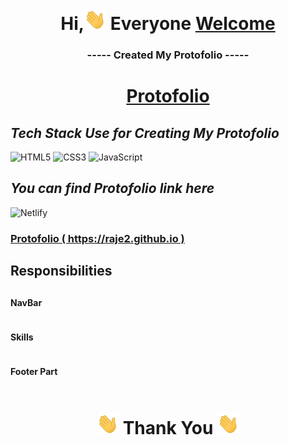 
<h1 align="center"> Hi,<img style="width: 35px;" src="https://raw.githubusercontent.com/ABSphreak/ABSphreak/master/gifs/Hi.gif" alt=""> Everyone <a href="https://raje2.github.io" target="_blank"> Welcome </a></h1>
<h3 align="center" >-----  Created My Protofolio  -----</h3>
<h1 align="center"><a href="https://raje2.github.io" target="_blank">Protofolio</a></h1>

<h2 align="left"><i>Tech Stack Use for Creating My Protofolio</i></h2>
<div align="left">
<img alt="HTML5" src="https://img.shields.io/badge/html5-%23E34F26.svg?style=for-the-badge&logo=html5&logoColor=white"/>
<img alt="CSS3" src="https://img.shields.io/badge/css3-%231572B6.svg?style=for-the-badge&logo=css3&logoColor=white"/> 
<img alt="JavaScript" src="https://img.shields.io/badge/javascript-%23323330.svg?style=for-the-badge&logo=javascript&logoColor=%23F7DF1E"/>
</div>

<h2 align="left"><i>You can find Protofolio link here</i></h2>
  <img alt="Netlify" src="https://img.shields.io/badge/Netlify-00C7B7?style=for-the-badge&logo=netlify&logoColor=white"/>
<h3 align="left"><a href="https://raje2.github.io" target="_blank"> Protofolio ( https://raje2.github.io )</a></h3>

<h2>Responsibilities<h2>

<h4> NavBar </h4>
 <div style="display: grid; grid-template-columns: repeat(2,1fr); gap:20px" >

  <img style="width: 100%;" src="https://miro.medium.com/max/720/1*VUD2A57Ote8rfy_d8KyVRw.png" alt="">
  
 </div>

<h4> Skills </h4>
 <div style="display: grid; grid-template-columns: repeat(2,1fr); gap:20px" >

  <img style="width: 100%;" src="https://miro.medium.com/max/720/1*RXyS6UCeGv7i5Hj-NEUIyA.png" alt="">
  
 </div>
 
 <h4> Footer Part </h4>
 <div style="display: grid; grid-template-columns: repeat(2,1fr); gap:20px" >

  <img style="width: 100%;" src="https://miro.medium.com/max/720/1*NCm8NrLwFgigxwYpN1sETg.png" alt="">
  <img style="width: 100%;" src="https://miro.medium.com/max/720/1*saxUe7mImb1vBxHGRGIybw.png" alt="">
 </div>

<h1 align="center"> <img style="width: 35px;" src="https://raw.githubusercontent.com/ABSphreak/ABSphreak/master/gifs/Hi.gif" alt=""> Thank You <img style="width: 35px;" src="https://raw.githubusercontent.com/ABSphreak/ABSphreak/master/gifs/Hi.gif" alt=""> <a href="https://reliable-llama-c038f5.netlify.app/" target="_blank"> </a></h1>

